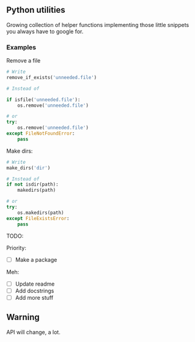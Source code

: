 ## Python utilities

Growing collection of helper functions implementing those little snippets you always have to google for.

### Examples

Remove a file

```python
# Write
remove_if_exists('unneeded.file')

# Instead of

if isfile('unneeded.file'):
    os.remove('unneeded.file')

# or
try:
    os.remove('unneeded.file')
except FileNotFoundError:
    pass
```

Make dirs:

```python
# Write
make_dirs('dir')

# Instead of
if not isdir(path):
    makedirs(path)

# or
try:
    os.makedirs(path)
except FileExistsError:
    pass
```

TODO:

Priority:
* [ ] Make a package

Meh:

* [ ] Update readme 
* [ ] Add docstrings 
* [ ] Add more stuff

## Warning

API will change, a lot.

